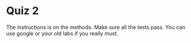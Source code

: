 # Quiz 2

The instructions is on the methods. Make sure all the tests pass. You can use google or your old labs if you really must.

